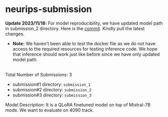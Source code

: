 # neurips-submission


**Update 2023/11/18:** For model reproducibility, we have updated model path in submission_2 directory. Here is the [commit](https://github.com/akjindal53244/neurips-submission/commit/e29e562040445d820e429428f2269216dbe6eed7). Kindly pull the latest changes.

- **Note:** We haven't been able to test the docker file as we do not have access to the required resources for testing inference code. We hope that inference should work just like before since we have only updated model path.
<br><br>


Total Number of Submissions: 3

- submission#1 directory: `submission_1`
- submission#2 directory: `submission_2`
- submission#3 directory: `submission_3`


Model Description: It is a QLoRA finetuned model on top of Mistral-7B mode. We want to evaluate on 4090 track.
